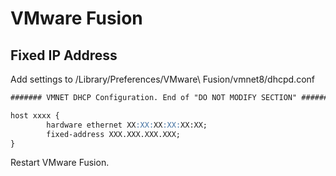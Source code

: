# VMware Fusion

## Fixed IP Address

Add settings to /Library/Preferences/VMware\ Fusion/vmnet8/dhcpd.conf

```markdown
####### VMNET DHCP Configuration. End of "DO NOT MODIFY SECTION" #######

host xxxx {
        hardware ethernet XX:XX:XX:XX:XX:XX;
        fixed-address XXX.XXX.XXX.XXX;
}
```

Restart VMware Fusion.
